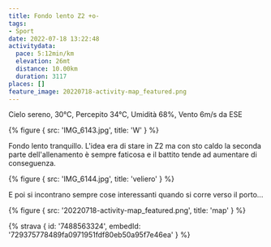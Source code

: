 ```yaml
---
title: Fondo lento Z2 +o-
tags:
- Sport
date: 2022-07-18 13:22:48
activitydata:
  pace: 5:12min/km
  elevation: 26mt
  distance: 10.00km
  duration: 3117
places: []
feature_image: 20220718-activity-map_featured.png
---
```


Cielo sereno, 30°C, Percepito 34°C, Umidità 68%, Vento 6m/s da ESE

{% figure { src: 'IMG_6143.jpg', title: 'W' } %}

<!--more-->

Fondo lento tranquillo. L'idea era di stare in Z2 ma con sto caldo la seconda parte dell'allenamento è sempre faticosa e il battito tende ad aumentare di conseguenza.


{% figure { src: 'IMG_6144.jpg', title: 'veliero' } %}

E poi si incontrano sempre cose interessanti quando si corre verso il porto...

{% figure { src: '20220718-activity-map_featured.png', title: 'map' } %}


{% strava { id: '7488563324', embedId: '729375778489fa0971951fdf80eb50a95f7e46ea' } %}
